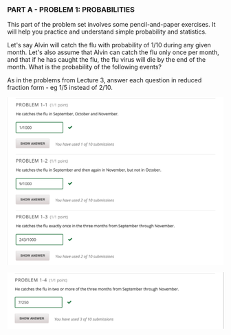 ### PART A - PROBLEM 1: PROBABILITIES

This part of the problem set involves some pencil-and-paper exercises. It will help you practice and understand simple probability and statistics.

Let's say Alvin will catch the flu with probability of 1/10 during any given month. Let's also assume that Alvin can catch the flu only once per month, and that if he has caught the flu, the flu virus will die by the end of the month. What is the probability of the following events?

As in the problems from Lecture 3, answer each question in reduced fraction form - eg 1/5 instead of 2/10.

![](./img/ps3_01.png)

![](./img/ps3_02.png)